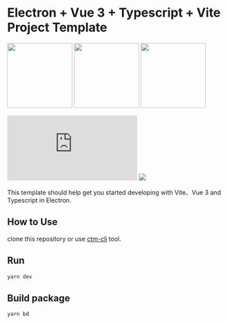 # Electron + Vue 3 + Typescript + Vite Project Template
<div center>
  <img width="150px" src="./render/assets/vite.svg">
  <img width="150px" src="./render/assets/logo.png">
  <img width="150px" src="./render/assets/electron.png">
</div>

![](https://img.shields.io/badge/Vue-^3.0.5-brightgreen?style=plastic&logo=Vue.js)
![](https://img.shields.io/badge/Electron-^12.0.1-brightgreen?style=plastic&logo=electron)

This template should help get you started developing with Vite、Vue 3 and Typescript in Electron.

## How to Use

clone this repository or use [ctm-cli](https://www.npmjs.com/package/ctm-cli) tool.

## Run

```sh
yarn dev
```

## Build package

```sh
yarn bd
```
